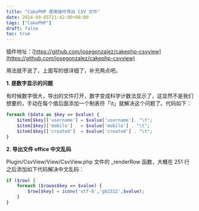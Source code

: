 ```yaml
---
title: "CakePHP 使用插件导出 CSV 文件"
date: 2014-09-05T21:42:00+08:00
tags: ["CakePHP"] 
draft: false
toc: true
---
```


插件地址：[https://github.com/josegonzalez/cakephp-csvview](https://github.com/josegonzalez/cakephp-csvview)

用法就不说了，上面写的很详细了，补充两点吧。

**1. 是数字显示的问题**

有时候数字很大，导出的文件打开，数字变成科学计数法显示了，这显然不是我们想要的，手动在每个值后面添加一个制表符「\t」就解决这个问题了。代码如下：

``` php
foreach ($data as $key => $value) {
    $item[$key]['username'] = $value['username']. "\t";
    $item[$key]['mobile']   = $value['mobile'] . "\t";
    $item[$key]['created']  = $value['created'] . "\t";
}
```
<!--more-->
**2. 导出文件 office 中文乱码**

Plugin/CsvView/View/CsvView.php 文件的 _renderRow 函数，大概在 251 行之后添加如下代码解决中文乱码：

``` php
if ($row) {
    foreach ($rowas$key => $value) {
        $row[$key] = iconv('utf-8','gb2312',$value);
    }
}
```